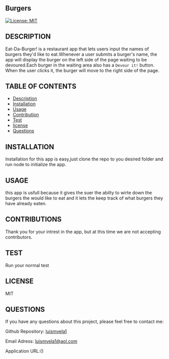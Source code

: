  ## Burgers

  [![License: MIT](https://img.shields.io/badge/License-MIT-yellow.svg)](https://opensource.org/licenses/MIT)

  ## DESCRIPTION

  Eat-Da-Burger! is a restaurant app that lets users input the names of burgers they'd like to eat.Whenever a user submits a burger's name, the  app will display the burger on the left side of the page  waiting to be devoured.Each burger in the waiting area also has a `Devour it!` button. When the user clicks it, the burger will move to the right side of the page.

  ## TABLE OF CONTENTS

  * [Description](#description)
  * [Installation](#install)
  * [Usage](#usage)
  * [Contribution](#contribution)
  * [Test](#test)
  * [license](#license)
  * [Questions](#questions)
  

  ## INSTALLATION

  Installation for this app is easy,just clone the repo to you desired folder and run node to initialize the app.

  ## USAGE

  this app is usfull because it gives the suer the abilty to wirte down the burgers the would like to eat and it lets the keep track of what burgers they have already eaten.

  ## CONTRIBUTIONS

  Thank you for your intrest in the app, but at this time we are not accepting contributors.

  ## TEST

  Run your normal test

  ## LICENSE

  MIT

  ## QUESTIONS
  
  If you have any questions about this project, please feel free to contact me:

  Github Repository: [luismvela1](https://github.com/luismvela1)

  Email Adress: [luismvela1@aol.com](luismvela1@gmail.com)

  Application URL:()

